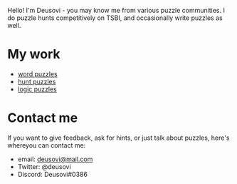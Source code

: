 Hello! I'm Deusovi - you may know me from various puzzle communities. I do puzzle hunts competitively on TSBI, and occasionally write puzzles as well.

# My work

 - [word puzzles](wordpuzzles.md)
 - [hunt puzzles](huntpuzzles.md)
 - [logic puzzles](logicpuzzles.md)


# Contact me

If you want to give feedback, ask for hints, or just talk about puzzles, here's whereyou can contact me:

 - email: deusovi@mail.com
 - Twitter: @deusovi
 - Discord: Deusovi#0386